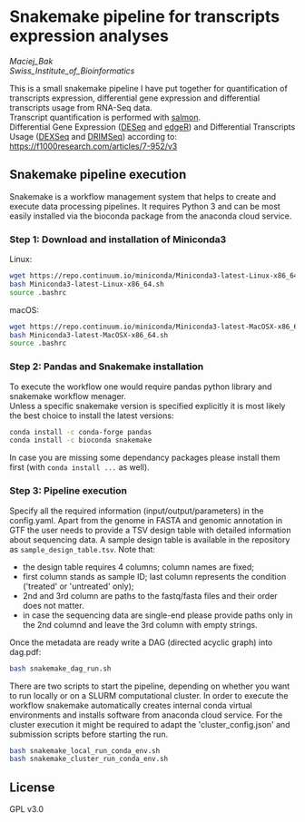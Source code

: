 # Snakemake pipeline for transcripts expression analyses
*Maciej_Bak  
Swiss_Institute_of_Bioinformatics*

This is a small snakemake pipeline I have put together for quantification of transcripts expression, differential gene expression and differential transcripts usage from RNA-Seq data.  
Transcript quantification is performed with [salmon](https://combine-lab.github.io/salmon/).  
Differential Gene Expression ([DESeq](https://bioconductor.org/packages/release/bioc/html/DESeq.html) and [edgeR](https://bioconductor.org/packages/release/bioc/html/edgeR.html)) and Differential Transcripts Usage ([DEXSeq](https://bioconductor.org/packages/release/bioc/html/DEXSeq.html) and [DRIMSeq](https://bioconductor.org/packages/release/bioc/html/DRIMSeq.html)) according to: https://f1000research.com/articles/7-952/v3

## Snakemake pipeline execution
Snakemake is a workflow management system that helps to create and execute data processing pipelines. It requires Python 3 and can be most easily installed via the bioconda package from the anaconda cloud service.

### Step 1: Download and installation of Miniconda3
Linux:
  ```bash
  wget https://repo.continuum.io/miniconda/Miniconda3-latest-Linux-x86_64.sh
  bash Miniconda3-latest-Linux-x86_64.sh
  source .bashrc
  ```

macOS:
  ```bash
  wget https://repo.continuum.io/miniconda/Miniconda3-latest-MacOSX-x86_64.sh
  bash Miniconda3-latest-MacOSX-x86_64.sh
  source .bashrc
  ```
### Step 2: Pandas and Snakemake installation

To execute the workflow one would require pandas python library and snakemake workflow menager.  
Unless a  specific snakemake version is specified explicitly it is most likely the best choice to install the latest versions:
  ```bash
  conda install -c conda-forge pandas
  conda install -c bioconda snakemake
  ```

In case you are missing some dependancy packages please install them first (with `conda install ...` as well).

### Step 3: Pipeline execution
Specify all the required information (input/output/parameters) in the config.yaml. Apart from the genome in FASTA and genomic annotation in GTF the user needs to provide a TSV design table with detailed information about sequencing data. A sample design table is available in the repository as `sample_design_table.tsv`.
Note that:
* the design table requires 4 columns; column names are fixed;
* first column stands as sample ID; last column represents the condition ('treated' or 'untreated' only);
* 2nd and 3rd column are paths to the fastq/fasta files and their order does not matter.
* in case the sequencing data are single-end please provide paths only in the 2nd columnd and leave the 3rd column with empty strings.

Once the metadata are ready write a DAG (directed acyclic graph) into dag.pdf:
  ```bash
  bash snakemake_dag_run.sh
  ```

There are two scripts to start the pipeline, depending on whether you want to run locally or on a SLURM computational cluster. In order to execute the workflow snakemake automatically creates internal conda virtual environments and installs software from anaconda cloud service. For the cluster execution it might be required to adapt the 'cluster_config.json' and submission scripts before starting the run.
  ```bash
  bash snakemake_local_run_conda_env.sh
  bash snakemake_cluster_run_conda_env.sh
  ```

## License

GPL v3.0
